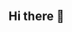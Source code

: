 ## Hi there 👋

<!--
**adrianriverog/adrianriverog** is a ✨ _special_ ✨ repository because its `README.md` (this file) appears on your GitHub profile.

- 🔭 I’m currently studying GameDev!
- 🌱 I’m currently learning coding and game art
- 🤔 I’m looking for help with mostly coding
- 😄 Pronouns: he/him
